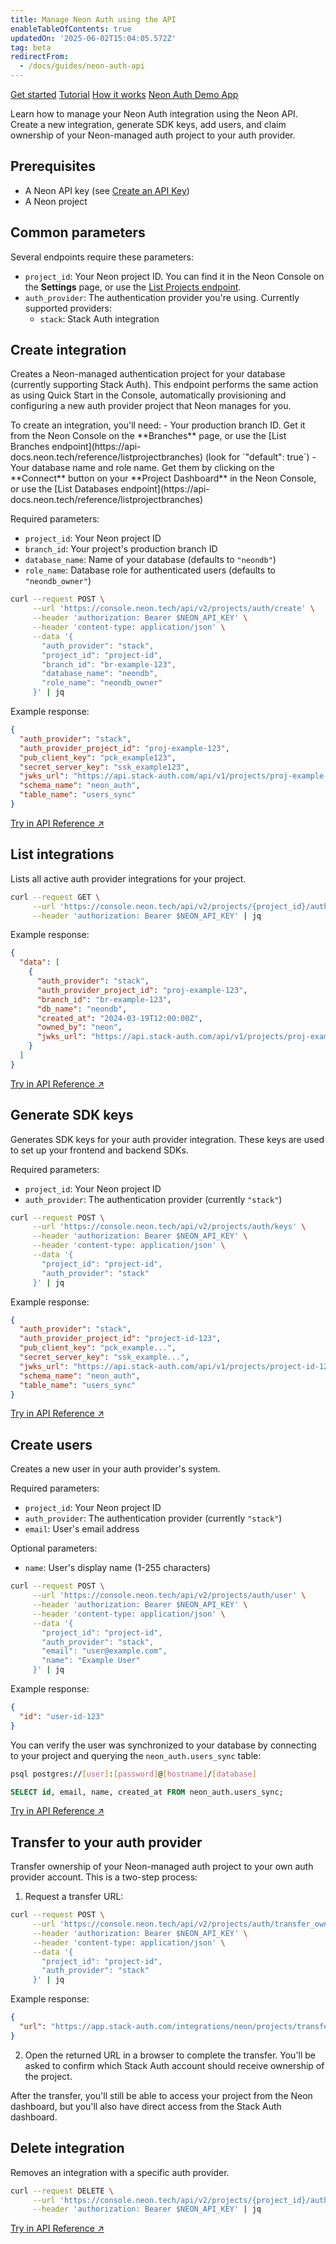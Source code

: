 ```yaml
---
title: Manage Neon Auth using the API
enableTableOfContents: true
updatedOn: '2025-06-02T15:04:05.572Z'
tag: beta
redirectFrom:
  - /docs/guides/neon-auth-api
---
```


<FeatureBetaProps feature_name="Neon Auth" />

<InfoBlock>
  <DocsList title="Related docs" theme="docs">
    <a href="/docs/guides/neon-auth">Get started</a>
    <a href="/docs/guides/neon-auth-demo">Tutorial</a>
    <a href="/docs/guides/neon-auth-how-it-works">How it works</a>
  </DocsList>

  <DocsList title="Sample project" theme="repo">
    <a href="https://github.com/neondatabase-labs/neon-auth-demo-app">Neon Auth Demo App</a>
  </DocsList>
</InfoBlock>

Learn how to manage your Neon Auth integration using the Neon API. Create a new integration, generate SDK keys, add users, and claim ownership of your Neon-managed auth project to your auth provider.

## Prerequisites

- A Neon API key (see [Create an API Key](/docs/manage/api-keys#create-an-organization-api-key))
- A Neon project

## Common parameters

Several endpoints require these parameters:

- `project_id`: Your Neon project ID. You can find it in the Neon Console on the **Settings** page, or use the [List Projects endpoint](https://api-docs.neon.tech/reference/listprojects).
- `auth_provider`: The authentication provider you're using. Currently supported providers:
  - `stack`: Stack Auth integration

## Create integration

Creates a Neon-managed authentication project for your database (currently supporting Stack Auth). This endpoint performs the same action as using Quick Start in the Console, automatically provisioning and configuring a new auth provider project that Neon manages for you.

<Admonition type="note">
To create an integration, you'll need:
- Your production branch ID. Get it from the Neon Console on the **Branches** page, or use the [List Branches endpoint](https://api-docs.neon.tech/reference/listprojectbranches) (look for `"default": true`)
- Your database name and role name. Get them by clicking on the **Connect** button on your **Project Dashboard** in the Neon Console, or use the [List Databases endpoint](https://api-docs.neon.tech/reference/listprojectbranches)
</Admonition>

Required parameters:

- `project_id`: Your Neon project ID
- `branch_id`: Your project's production branch ID
- `database_name`: Name of your database (defaults to `"neondb"`)
- `role_name`: Database role for authenticated users (defaults to `"neondb_owner"`)

```bash shouldWrap
curl --request POST \
     --url 'https://console.neon.tech/api/v2/projects/auth/create' \
     --header 'authorization: Bearer $NEON_API_KEY' \
     --header 'content-type: application/json' \
     --data '{
       "auth_provider": "stack",
       "project_id": "project-id",
       "branch_id": "br-example-123",
       "database_name": "neondb",
       "role_name": "neondb_owner"
     }' | jq
```

Example response:

```json shouldWrap
{
  "auth_provider": "stack",
  "auth_provider_project_id": "proj-example-123",
  "pub_client_key": "pck_example123",
  "secret_server_key": "ssk_example123",
  "jwks_url": "https://api.stack-auth.com/api/v1/projects/proj-example-123/.well-known/jwks.json",
  "schema_name": "neon_auth",
  "table_name": "users_sync"
}
```

[Try in API Reference ↗](https://api-docs.neon.tech/reference/createneonauthintegration)

## List integrations

Lists all active auth provider integrations for your project.

```bash shouldWrap
curl --request GET \
     --url 'https://console.neon.tech/api/v2/projects/{project_id}/auth/integrations' \
     --header 'authorization: Bearer $NEON_API_KEY' | jq
```

Example response:

```json shouldWrap
{
  "data": [
    {
      "auth_provider": "stack",
      "auth_provider_project_id": "proj-example-123",
      "branch_id": "br-example-123",
      "db_name": "neondb",
      "created_at": "2024-03-19T12:00:00Z",
      "owned_by": "neon",
      "jwks_url": "https://api.stack-auth.com/api/v1/projects/proj-example-123/.well-known/jwks.json"
    }
  ]
}
```

[Try in API Reference ↗](https://api-docs.neon.tech/reference/listneonauthintegrations)

## Generate SDK keys

Generates SDK keys for your auth provider integration. These keys are used to set up your frontend and backend SDKs.

Required parameters:

- `project_id`: Your Neon project ID
- `auth_provider`: The authentication provider (currently `"stack"`)

```bash shouldWrap
curl --request POST \
     --url 'https://console.neon.tech/api/v2/projects/auth/keys' \
     --header 'authorization: Bearer $NEON_API_KEY' \
     --header 'content-type: application/json' \
     --data '{
       "project_id": "project-id",
       "auth_provider": "stack"
     }' | jq
```

Example response:

```json shouldWrap
{
  "auth_provider": "stack",
  "auth_provider_project_id": "project-id-123",
  "pub_client_key": "pck_example...",
  "secret_server_key": "ssk_example...",
  "jwks_url": "https://api.stack-auth.com/api/v1/projects/project-id-123/.well-known/jwks.json",
  "schema_name": "neon_auth",
  "table_name": "users_sync"
}
```

[Try in API Reference ↗](https://api-docs.neon.tech/reference/createneonauthprovidersdkkeys)

## Create users

Creates a new user in your auth provider's system.

Required parameters:

- `project_id`: Your Neon project ID
- `auth_provider`: The authentication provider (currently `"stack"`)
- `email`: User's email address

Optional parameters:

- `name`: User's display name (1-255 characters)

```bash shouldWrap
curl --request POST \
     --url 'https://console.neon.tech/api/v2/projects/auth/user' \
     --header 'authorization: Bearer $NEON_API_KEY' \
     --header 'content-type: application/json' \
     --data '{
       "project_id": "project-id",
       "auth_provider": "stack",
       "email": "user@example.com",
       "name": "Example User"
     }' | jq
```

Example response:

```json shouldWrap
{
  "id": "user-id-123"
}
```

You can verify the user was synchronized to your database by connecting to your project and querying the `neon_auth.users_sync` table:

```bash shouldWrap
psql postgres://[user]:[password]@[hostname]/[database]
```

```sql shouldWrap
SELECT id, email, name, created_at FROM neon_auth.users_sync;
```

[Try in API Reference ↗](https://api-docs.neon.tech/reference/createneonauthnewuser)

## Transfer to your auth provider

Transfer ownership of your Neon-managed auth project to your own auth provider account. This is a two-step process:

1. Request a transfer URL:

```bash shouldWrap
curl --request POST \
     --url 'https://console.neon.tech/api/v2/projects/auth/transfer_ownership' \
     --header 'authorization: Bearer $NEON_API_KEY' \
     --header 'content-type: application/json' \
     --data '{
       "project_id": "project-id",
       "auth_provider": "stack"
     }' | jq
```

Example response:

```json shouldWrap
{
  "url": "https://app.stack-auth.com/integrations/neon/projects/transfer/confirm?code=example123"
}
```

2. Open the returned URL in a browser to complete the transfer. You'll be asked to confirm which Stack Auth account should receive ownership of the project.

<Admonition type="note">
After the transfer, you'll still be able to access your project from the Neon dashboard, but you'll also have direct access from the Stack Auth dashboard.
</Admonition>

## Delete integration

Removes an integration with a specific auth provider.

```bash shouldWrap
curl --request DELETE \
     --url 'https://console.neon.tech/api/v2/projects/{project_id}/auth/integration/{auth_provider}' \
     --header 'authorization: Bearer $NEON_API_KEY' | jq
```

[Try in API Reference ↗](https://api-docs.neon.tech/reference/deleteneonauthintegration)
